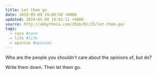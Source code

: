 ```yaml
---
title: Let them go
date: 2019-05-09 19:00:50 +0000
updated: 2019-05-09 19:01:11 +0000
source: http://abbytheia.com/2016/01/25/let-them-go/
tags:
  - care #care
  - life #life
  - opinion #opinion
---
```

Who are the people you shouldn’t care about the opinions of, but do?
Write them down. Then let them go.
